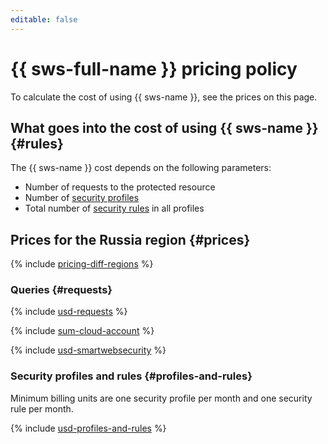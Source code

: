 ```yaml
---
editable: false
---
```


# {{ sws-full-name }} pricing policy



To calculate the cost of using {{ sws-name }}, see the prices on this page.

## What goes into the cost of using {{ sws-name }} {#rules}

The {{ sws-name }} cost depends on the following parameters:
* Number of requests to the protected resource
* Number of [security profiles](./concepts/profiles.md)
* Total number of [security rules](./concepts/rules.md) in all profiles

## Prices for the Russia region {#prices}

{% include [pricing-diff-regions](../_includes/pricing-diff-regions.md) %}

### Queries {#requests}



{% include [usd-requests](../_pricing/smartwebsecurity/usd-requests.md) %}

{% include [sum-cloud-account](../_includes/smartwebsecurity/sum-cloud-account.md) %}

{% include [usd-smartwebsecurity](../_pricing_examples/smartwebsecurity/usd-smartwebsecurity.md) %}


### Security profiles and rules {#profiles-and-rules}

Minimum billing units are one security profile per month and one security rule per month.



{% include [usd-profiles-and-rules](../_pricing/smartwebsecurity/usd-profiles-and-rules.md) %}

